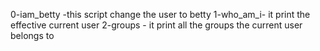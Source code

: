 0-iam_betty -this script change the user to betty
1-who_am_i- it print the effective current user
2-groups - it print all the groups the current user belongs to
